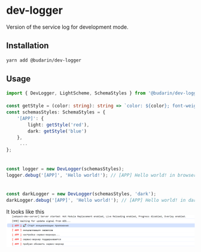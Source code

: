 # dev-logger

Version of the service log for development mode.

## Installation

```bash
yarn add @budarin/dev-logger
```

## Usage

```ts
import { DevLogger, LightScheme, SchemaStyles } from '@budarin/dev-logger';

const getStyle = (color: string): string => `color: ${color}; font-weight: bold;`;
const schemasStyles: SchemaStyles = {
    '[APP]': {
        light: getStyle('red'),
        dark: getStyle('blue')
    },
     ...
};


const logger = new DevLogger(schemasStyles);
logger.debug('[APP]', 'Hello world!'); // [APP] Hello world! in browsers light scheme (light or dark)


const darkLogger = new DevLogger(schemasStyles, 'dark');
darkLogger.debug('[APP]', 'Hello world!'); // [APP] Hello world! in dark scheme
```

It looks like this
![Devtools console](log.png)
